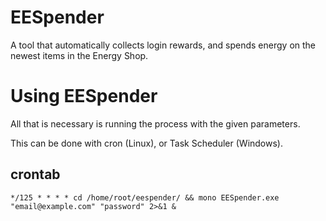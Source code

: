 # EESpender
A tool that automatically collects login rewards, and spends energy on the newest items in the Energy Shop.

# Using EESpender

All that is necessary is running the process with the given parameters.

This can be done with cron (Linux), or Task Scheduler (Windows).
## crontab
```shell
*/125 * * * * cd /home/root/eespender/ && mono EESpender.exe "email@example.com" "password" 2>&1 & 
```
